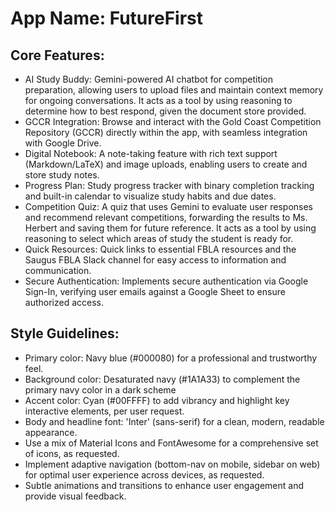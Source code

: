 # **App Name**: FutureFirst

## Core Features:

- AI Study Buddy: Gemini-powered AI chatbot for competition preparation, allowing users to upload files and maintain context memory for ongoing conversations. It acts as a tool by using reasoning to determine how to best respond, given the document store provided.
- GCCR Integration: Browse and interact with the Gold Coast Competition Repository (GCCR) directly within the app, with seamless integration with Google Drive.
- Digital Notebook: A note-taking feature with rich text support (Markdown/LaTeX) and image uploads, enabling users to create and store study notes.
- Progress Plan: Study progress tracker with binary completion tracking and built-in calendar to visualize study habits and due dates.
- Competition Quiz: A quiz that uses Gemini to evaluate user responses and recommend relevant competitions, forwarding the results to Ms. Herbert and saving them for future reference. It acts as a tool by using reasoning to select which areas of study the student is ready for.
- Quick Resources: Quick links to essential FBLA resources and the Saugus FBLA Slack channel for easy access to information and communication.
- Secure Authentication: Implements secure authentication via Google Sign-In, verifying user emails against a Google Sheet to ensure authorized access.

## Style Guidelines:

- Primary color: Navy blue (#000080) for a professional and trustworthy feel.
- Background color: Desaturated navy (#1A1A33) to complement the primary navy color in a dark scheme
- Accent color: Cyan (#00FFFF) to add vibrancy and highlight key interactive elements, per user request.
- Body and headline font: 'Inter' (sans-serif) for a clean, modern, readable appearance.
- Use a mix of Material Icons and FontAwesome for a comprehensive set of icons, as requested.
- Implement adaptive navigation (bottom-nav on mobile, sidebar on web) for optimal user experience across devices, as requested.
- Subtle animations and transitions to enhance user engagement and provide visual feedback.